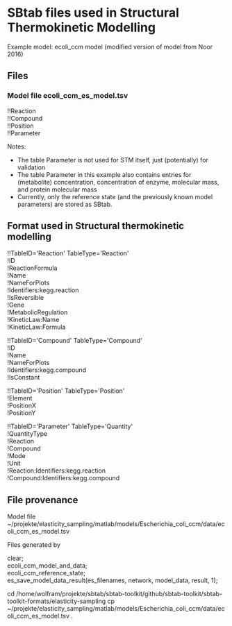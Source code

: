 SBtab files used in Structural Thermokinetic Modelling
======================================================

Example model: ecoli_ccm model (modified version of model from Noor 2016)

Files 
-----

### Model file ecoli_ccm_es_model.tsv 

!!Reaction  
!!Compound  
!!Position  
!!Parameter

Notes:
* The table Parameter is not used for STM itself, just (potentially) for validation
* The table Parameter in this example also contains entries for (metabolite) concentration, concentration of enzyme, molecular mass, and protein molecular mass
* Currently, only the reference state (and the previously known model parameters) are stored as SBtab.

Format used in Structural thermokinetic modelling
----------------------------------

!!TableID='Reaction' TableType='Reaction'  
!ID  
!ReactionFormula  
!Name  
!NameForPlots  
!Identifiers:kegg.reaction  
!IsReversible  
!Gene  
!MetabolicRegulation  
!KineticLaw:Name  
!KineticLaw:Formula

!!TableID='Compound' TableType='Compound'  
!ID  
!Name  
!NameForPlots  
!Identifiers:kegg.compound  
!IsConstant

!!TableID='Position' TableType='Position'  
!Element  
!PositionX  
!PositionY

!!TableID='Parameter' TableType='Quantity'  
!QuantityType  
!Reaction  
!Compound  
!Mode  
!Unit  
!Reaction:Identifiers:kegg.reaction  
!Compound:Identifiers:kegg.compound

File provenance
---------------

Model file ~/projekte/elasticity_sampling/matlab/models/Escherichia_coli_ccm/data/ecoli_ccm_es_model.tsv

Files generated by  

clear;  
ecoli_ccm_model_and_data;  
ecoli_ccm_reference_state;  
es_save_model_data_result(es_filenames, network, model_data, result, 1);

cd /home/wolfram/projekte/sbtab/sbtab-toolkit/github/sbtab-toolkit/sbtab-toolkit-formats/elasticity-sampling
cp ~/projekte/elasticity_sampling/matlab/models/Escherichia_coli_ccm/data/ecoli_ccm_es_model.tsv .